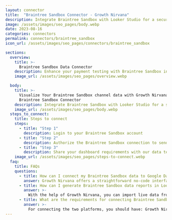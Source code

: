 ```yaml
---
layout: connector
title:  "Braintree Sandbox Connector - Growth Nirvana"
description: Integrate Braintree Sandbox with Looker Studio for a secure payment testing environment that informs payment strategies.
image: /assets/images/seo_pages/body.webp
date: 2023-08-16
categories: connectors
permalink: connectors/braintree_sandbox
icon_url: /assets/images/seo_pages/connectors/braintree_sandbox

sections:
  overview:
    title: >-
      Braintree Sandbox Data Connector
    description: Enhance your payment testing with Braintree Sandbox integration. Seamlessly merge sandbox transaction data from Braintree with Looker Studio's analytical capabilities, offering a safe space to explore payment behavior and strategies.
    image_url: /assets/images/seo_pages/overview.webp

  body:
    title: >-
      Visualize Your Braintree Sandbox channel data with Growth Nirvana's
      Braintree Sandbox Connector
    description: Integrate Braintree Sandbox with Looker Studio for a secure payment testing environment that informs payment strategies.
    image_url: /assets/images/seo_pages/body.webp
  steps_to_connect:
    title: Steps to connect
    steps:
      - title: "Step 1"
        description: Login to your Braintree Sandbox account
      - title: "Step 2"
        description: Authorize the Braintree Sandbox connection to send data to Growth Nirvana
      - title: "Step 3"
        description: Share your dashboard requirements with our data team. We will build the report for you.
    image_url: /assets/images/seo_pages/steps-to-connect.webp
  faq:
    title: FAQs
    questions:
      - title: How can I connect my Braintree Sandbox data to Google Data Studio/Looker Studio?
        answer: Growth Nirvana offers a straightforward no-code interface to connect to Braintree Sandbox data sources.
      - title: How can I generate Braintree Sandbox data reports in Looker Studio?
        answer: >-
          With the help of Growth Nirvana, you can import live data from Braintree Sandbox into Looker Studio. These data can be viewed in charts, tables, and dashboards to generate branded reports that can be shared instantly.
      - title: What are the requirements for connecting Braintree Sandbox and Looker Studio?
        answer: >-
          For connecting the two platforms, you should have: Growth Nirvana Account and Braintree Sandbox Ads Account
---
```

